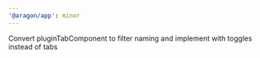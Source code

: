 ```yaml
---
'@aragon/app': minor
---
```


Convert pluginTabComponent to filter naming and implement with toggles instead of tabs
